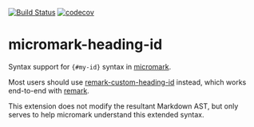 [![Build Status](https://github.com/Eyas/md-heading-id/actions/workflows/ci.yml/badge.svg)](https://github.com/Eyas/md-heading-id/actions/workflows/ci.yml)
[![codecov](https://codecov.io/gh/Eyas/md-heading-id/branch/main/graph/badge.svg?token=BAF7ARB105)](https://codecov.io/gh/Eyas/md-heading-id)

# micromark-heading-id

Syntax support for `{#my-id}` syntax in
[micromark](https://github.com/micromark/micromark).

Most users should use
[remark-custom-heading-id](https://www.npmjs.com/package/remark-custom-heading-id)
instead, which works end-to-end with [remark](https://remarkjs.com/).

This extension does not modify the resultant Markdown AST, but only serves to
help micromark understand this extended syntax.
